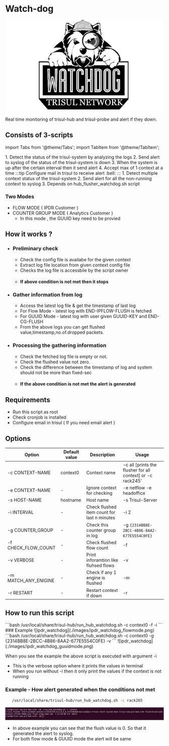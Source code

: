 # Watch-dog

![IPDR-Watchdog](./images/watch_dog.png)

Real time monitoring of trisul-hub and trisul-probe and alert if they down.

## Consists of 3-scripts

import Tabs from '@theme/Tabs';
import TabItem from '@theme/TabItem';

<Tabs>
<TabItem value="HUB-FLUSHER-WATCHDOG" default >
   1. Detect the status of the trisul-system by analyzing the logs
   2. Send alert to syslog of the status of the trisul-system is down
   3. When the system is up after the certain interval then it send alert 
   4. Accept max of 1 context at a time
   :::tip
   Configure mail in trisul to receive alert
   :bell:
   :::
</TabItem>
<TabItem value="RUN-HUB-FLUSHER" >
   1. Detect multiple context status of the trisul-system
   2. Send alert for all the non-running context to syslog
   3. Depends on hub_flusher_watchdog.sh script
</TabItem>
</Tabs>

### Two Modes
   - FLOW MODE ( IPDR Customer )
   - COUNTER GROUP MODE ( Analytics Customer )
     - In this mode , the GUUID key need to be provied 

## How it works ?
- ### Preliminary check
   - Check the config file is availabe for the given context
   - Extract log file location from given context config file
   - Checks the log file is accessbile by the script owner
   - #### If above condition is not met then it stops
- ### Gather information from log
  - Access the latest log file & get the timestamp of last log
  - For Flow Mode  - latest log with END-IPFLOW-FLUSH is fetched
  - For GUUID Mode - latest log with user given GUUID-KEY and END-CG-FLUSH
  - From the above logs you can get flushed value,timestamp,no.of.dropped packets. 
- ### Processing the gathering information
  - Check the fetched log file is empty or not.
  - Check the flushed value not zero.
  - Check the difference between the timestamp of log and system should not be more than fixed-sec
  - #### If the above condition is not met the alert is generated

## Requirements
- Run this script as root
- Check cronjob is installed
- Configure email in trisul ( If you need email alert )

## Options

| Option             | Default value   | Description                           | Usage                                                       |
| -------------------| ----------------| ------------------------------------- | ------------------------------------------------------------|
| -c CONTEXT-NAME    | context0        | Context name                          | -c all [prints the flusher for all context]  or -c rack245' |
| -e CONTEXT-NAME    |     -           | Ignore context for checking           | -e netflow -e headoffice                                    |
| -s HOST-NAME       | hostname        | Host name                             | -s Trisul-Server                                            |
| -i INTERVAL        |     -           | Check flushed item count for last n minutes | -i 2                                                  |
| -g COUNTER_GROUP   |     -           | Check this counter group in log       | -g `{2314BB8E-2BCC-4B86-8AA2-677E5554C0FE}`                 |
| -f CHECK_FLOW_COUNT|     -           | Check flushed flow count              | -f                                                          |
| -v VERBOSE         |     -           | Print inforamtion like fluhsed flows  | -v                                                          |
| -m MATCH_ANY_ENIGINE|    -           | Check if any 1 engine is flushed      | -m                                                          |
| -r RESTART         |     -           | Restart context if down               | -r                                                          |


## How to run this script
<Tabs>
   <TabItem value="FLOW-MODE" default >
   ```bash
   /usr/local/share/trisul-hub/run_hub_watchdog.sh -c context0 -f -i
   ```
   ### Example
   ![ipdr_watchdog](./images/ipdr_watchdog_flowmode.png)
   </TabItem>
   <TabItem value="COUNTER_GROUP-MODE">
   ```bash
   /usr/local/share/trisul-hub/run_hub_watchdog.sh -c context0 -g {2314BB8E-2BCC-4B86-8AA2-677E5554C0FE} -v
   ```
   ![ipdr_watchdog](./images/ipdr_watchdog_guuidmode.png)
   </TabItem>
</Tabs>

When you see the example the above script is executed with argument -i
- This is the verbose option where it prints the values in terminal
- When you run without -i then it only print the values if the context is not running

### Example - How alert generated when the conditions not met
```bash
   /usr/local/share/trisul-hub/run_hub_watchdog.sh -c rack265
```
![error_log](./images/log_message.png)

- In above example you can see that the flush value is 0. So that it generated the alert to syslog.
- For both flow mode & GUUID mode the alert will be same



